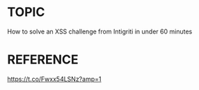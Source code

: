 # TOPIC
How to solve an XSS challenge from Intigriti in under 60 minutes

# REFERENCE
https://t.co/Fwxx54LSNz?amp=1
